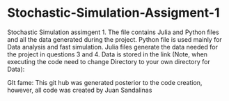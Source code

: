# Stochastic-Simulation-Assigment-1
Stochastic Simulation assimgent 1. The file contains Julia and Python files and all the data generated during the project.
Python file is used mainly for Data analysis and fast simulation. Julia files generate the data needed for the project in questions 3 and 4.
Data is stored in the link (Note, when executing the code need to change Directory to your own directory for Data):

GIt fame: This git hub was generated posterior to the code creation, however, all code was created by Juan Sandalinas
